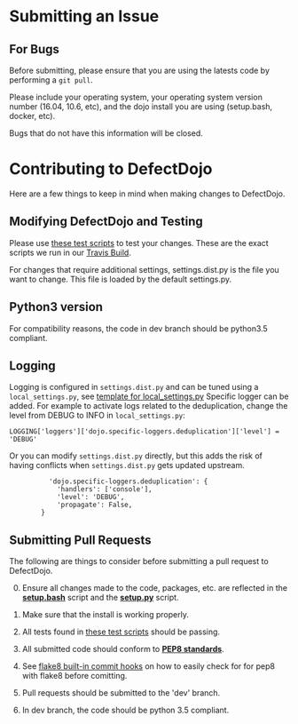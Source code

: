# Submitting an Issue

## For Bugs

Before submitting, please ensure that you are using the latests code by performing a `git pull`.

Please include your operating system, your operating system version number (16.04, 10.6, etc), and the dojo install you are using (setup.bash, docker, etc).

Bugs that do not have this information will be closed.

# Contributing to DefectDojo

Here are a few things to keep in mind when making changes to DefectDojo.

## Modifying DefectDojo and Testing

Please use [these test scripts](./tests) to test your changes. These are the exact scripts we run in our [Travis Build](https://travis-ci.org/OWASP/django-DefectDojo).

For changes that require additional settings, settings.dist.py is the file you want to change. This file is loaded by the default settings.py.

## Python3 version
For compatibility reasons, the code in dev branch should be python3.5 compliant.

## Logging
Logging is configured in `settings.dist.py` and can be tuned using a `local_settings.py`, see [template for local_settings.py](dojo/settings/template-local_settings)
Specific logger can be added. For example to activate logs related to the deduplication, change the level from DEBUG to INFO in `local_settings.py`:


```
LOGGING['loggers']['dojo.specific-loggers.deduplication']['level'] = 'DEBUG'
```

Or you can modify `settings.dist.py` directly, but this adds the risk of having conflicts when `settings.dist.py` gets updated upstream. 

```
          'dojo.specific-loggers.deduplication': {
            'handlers': ['console'],
            'level': 'DEBUG',
            'propagate': False,
        }
```

## Submitting Pull Requests

The following are things to consider before submitting a pull request to
DefectDojo.

0. Ensure all changes made to the code, packages, etc. are reflected in the
[__setup.bash__][setup_bash] script and the [__setup.py__][setup_py] script.


0. Make sure that the install is working properly.

0. All tests found in [these test scripts](./tests) should be passing.

0. All submitted code should conform to [__PEP8 standards__][pep8].

0. See [flake8 built-in commit hooks] on how to easily check for for pep8 with flake8 before comitting.

0. Pull requests should be submitted to the 'dev' branch.

0. In dev branch, the code should be python 3.5 compliant.

[dojo_settings]: /dojo/settings/settings.dist.py "DefectDojo settings file"
[setup_py]: /setup.py "Python setup script"
[setup_bash]: /setup.bash "Bash setup script"
[pep8]: https://www.python.org/dev/peps/pep-0008/ "PEP8"
[flake8 built-in commit hooks]: https://flake8.pycqa.org/en/latest/user/using-hooks.html#built-in-hook-integration

   
